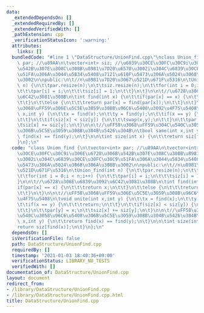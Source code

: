 ```yaml
---
data:
  _extendedDependsOn: []
  _extendedRequiredBy: []
  _extendedVerifiedWith: []
  _pathExtension: cpp
  _verificationStatusIcon: ':warning:'
  attributes:
    links: []
  bundledCode: "#line 1 \"DataStructure/UnionFind.cpp\"\nclass Union_find {\n\tvector<int>\
    \ par; //\u89AA\n\tvector<int> siz; //\u6839\u30CE\u30FC\u30C9i\u306E\u6728\u306B\
    \u542B\u307E\u308C\u308B\u8981\u7D20\u6570\u3002i\u304C\u6839\u30CE\u30FC\u30C9\
    \u51FA\u306A\u3044\u5834\u5408\u7121\u610F\u5473\u306A\u5024\u3068\u306A\u308B\
    \u3002\n\npublic:\n\t//n\u8981\u7D20\u3067\u521D\u671F\u5316\n\tUnion_find(int\
    \ n) {\n\t\tpar.resize(n);\n\t\tsiz.resize(n);\n\t\tfor(int i = 0;i < n;i++) {\n\
    \t\t\tpar[i] = i;\n\t\t\tsiz[i] = 1;\n\t\t}\n\t}\n\n\t//\u6728\u306E\u6839\u3092\
    \u6C42\u3081\u308B\n\tint find(int x) {\n\t\tif(par[x] == x) {\n\t\t\treturn x;\n\
    \t\t}\n\t\telse {\n\t\t\treturn par[x] = find(par[x]);\n\t\t}\n\t}\n\n\t//\uFF58\
    \u3068\uFF59\u306E\u5C5E\u3059\u308B\u96C6\u5408\u3092\u4F75\u5408\n\tvoid unite(int\
    \ x,int y) {\n\t\tx = find(x);\n\t\ty = find(y);\n\t\tif(x == y) {\n\t\t\treturn;\n\
    \t\t}\n\t\tif(siz[x] < siz[y]) {\n\t\t\tswap(x,y);\n\t\t}\n\t\tpar[y] = x;\n\t\
    \tsiz[x] += siz[y];\n\t}\n\n\t//\uFF58\u3068\uFF59\u304C\u540C\u3058\u96C6\u5408\
    \u306B\u5C5E\u3059\u308B\u304B\u5426\u304B\n\tbool same(int x,int y) {\n\t\treturn\
    \ find(x) == find(y);\n\t}\n\n\tint size(int x) {\n\t\treturn siz[find(x)];\n\t\
    }\n};\n"
  code: "class Union_find {\n\tvector<int> par; //\u89AA\n\tvector<int> siz; //\u6839\
    \u30CE\u30FC\u30C9i\u306E\u6728\u306B\u542B\u307E\u308C\u308B\u8981\u7D20\u6570\
    \u3002i\u304C\u6839\u30CE\u30FC\u30C9\u51FA\u306A\u3044\u5834\u5408\u7121\u610F\
    \u5473\u306A\u5024\u3068\u306A\u308B\u3002\n\npublic:\n\t//n\u8981\u7D20\u3067\
    \u521D\u671F\u5316\n\tUnion_find(int n) {\n\t\tpar.resize(n);\n\t\tsiz.resize(n);\n\
    \t\tfor(int i = 0;i < n;i++) {\n\t\t\tpar[i] = i;\n\t\t\tsiz[i] = 1;\n\t\t}\n\t\
    }\n\n\t//\u6728\u306E\u6839\u3092\u6C42\u3081\u308B\n\tint find(int x) {\n\t\t\
    if(par[x] == x) {\n\t\t\treturn x;\n\t\t}\n\t\telse {\n\t\t\treturn par[x] = find(par[x]);\n\
    \t\t}\n\t}\n\n\t//\uFF58\u3068\uFF59\u306E\u5C5E\u3059\u308B\u96C6\u5408\u3092\
    \u4F75\u5408\n\tvoid unite(int x,int y) {\n\t\tx = find(x);\n\t\ty = find(y);\n\
    \t\tif(x == y) {\n\t\t\treturn;\n\t\t}\n\t\tif(siz[x] < siz[y]) {\n\t\t\tswap(x,y);\n\
    \t\t}\n\t\tpar[y] = x;\n\t\tsiz[x] += siz[y];\n\t}\n\n\t//\uFF58\u3068\uFF59\u304C\
    \u540C\u3058\u96C6\u5408\u306B\u5C5E\u3059\u308B\u304B\u5426\u304B\n\tbool same(int\
    \ x,int y) {\n\t\treturn find(x) == find(y);\n\t}\n\n\tint size(int x) {\n\t\t\
    return siz[find(x)];\n\t}\n};\n"
  dependsOn: []
  isVerificationFile: false
  path: DataStructure/UnionFind.cpp
  requiredBy: []
  timestamp: '2021-01-03 18:40:36+09:00'
  verificationStatus: LIBRARY_NO_TESTS
  verifiedWith: []
documentation_of: DataStructure/UnionFind.cpp
layout: document
redirect_from:
- /library/DataStructure/UnionFind.cpp
- /library/DataStructure/UnionFind.cpp.html
title: DataStructure/UnionFind.cpp
---
```

